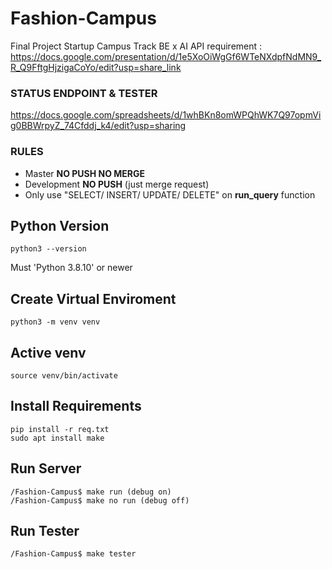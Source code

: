 # Fashion-Campus
Final Project Startup Campus Track BE x AI
API requirement : https://docs.google.com/presentation/d/1e5XoOiWgGf6WTeNXdpfNdMN9_R_Q9FftgHjzigaCoYo/edit?usp=share_link

### STATUS ENDPOINT & TESTER
https://docs.google.com/spreadsheets/d/1whBKn8omWPQhWK7Q97opmVig0BBWrpyZ_74Cfddj_k4/edit?usp=sharing

### RULES
- Master **NO PUSH NO MERGE**
- Development **NO PUSH** (just merge request)
- Only use "SELECT/ INSERT/ UPDATE/ DELETE" on **run_query** function

## Python Version
```
python3 --version
```
Must 'Python 3.8.10' or newer

## Create Virtual Enviroment
```
python3 -m venv venv
```

## Active venv
```
source venv/bin/activate
```

## Install Requirements
```
pip install -r req.txt
sudo apt install make
```

## Run Server
```
/Fashion-Campus$ make run (debug on)
/Fashion-Campus$ make no run (debug off)
```

## Run Tester
```
/Fashion-Campus$ make tester
```
